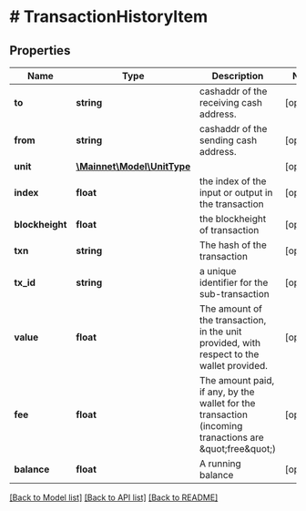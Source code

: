 # # TransactionHistoryItem

## Properties

Name | Type | Description | Notes
------------ | ------------- | ------------- | -------------
**to** | **string** | cashaddr of the receiving cash address. | [optional] 
**from** | **string** | cashaddr of the sending cash address. | [optional] 
**unit** | [**\Mainnet\Model\UnitType**](UnitType.md) |  | [optional] 
**index** | **float** | the index of the input or output in the transaction | [optional] 
**blockheight** | **float** | the blockheight of transaction | [optional] 
**txn** | **string** | The hash of the transaction | [optional] 
**tx_id** | **string** | a unique identifier for the sub-transaction | [optional] 
**value** | **float** | The amount of the transaction, in the unit provided, with respect to the wallet provided. | [optional] 
**fee** | **float** | The amount paid, if any, by the wallet for the transaction (incoming tranactions are \&quot;free\&quot;) | [optional] 
**balance** | **float** | A running balance | [optional] 

[[Back to Model list]](../../README.md#documentation-for-models) [[Back to API list]](../../README.md#documentation-for-api-endpoints) [[Back to README]](../../README.md)


